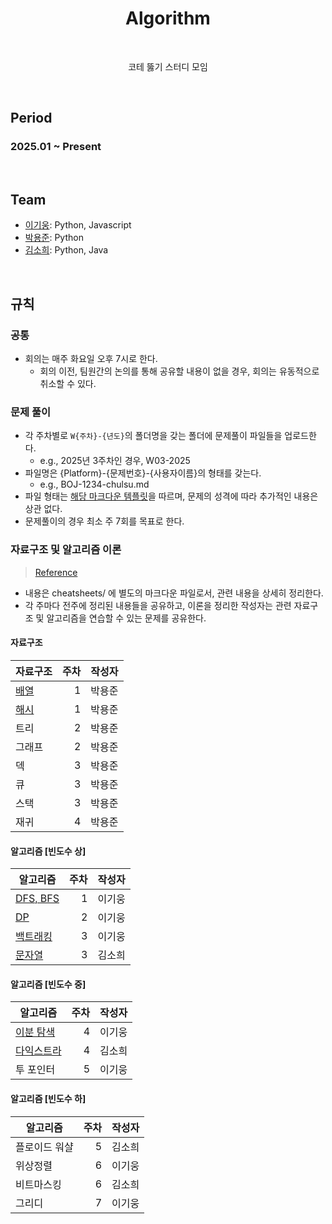 <h1 align="center">Algorithm</h1>

<br>
<p align="center">코테 뚫기 스터디 모임</p>
<br>

## Period

### 2025.01 ~ Present

<br>

## Team

- [이기웅](https://github.com/rldnd): Python, Javascript
- [박용준](https://github.com/kyoongdev): Python
- [김소희](https://github.com/ssoheeh): Python, Java

<br>

## 규칙

### 공통

- 회의는 매주 화요일 오후 7시로 한다.
  - 회의 이전, 팀원간의 논의를 통해 공유할 내용이 없을 경우, 회의는 유동적으로 취소할 수 있다.

### 문제 풀이

- 각 주차별로 `W{주차}-{년도}`의 폴더명을 갖는 폴더에 문제풀이 파일들을 업로드한다.
  - e.g., 2025년 3주차인 경우, W03-2025
- 파일명은 {Platform}-{문제번호}-{사용자이름}의 형태를 갖는다.
  - e.g., BOJ-1234-chulsu.md
- 파일 형태는 [해당 마크다운 템플릿](./docs/solved-problem.md)을 따르며, 문제의 성격에 따라 추가적인 내용은 상관 없다.
- 문제풀이의 경우 최소 주 7회를 목표로 한다.

### 자료구조 및 알고리즘 이론

> [Reference](https://blog.encrypted.gg/category/강좌/실전%20알고리즘?page=2)

- 내용은 cheatsheets/ 에 별도의 마크다운 파일로서, 관련 내용을 상세히 정리한다.
- 각 주마다 전주에 정리된 내용들을 공유하고, 이론을 정리한 작성자는 관련 자료구조 및 알고리즘을 연습할 수 있는 문제를 공유한다.

#### 자료구조

| 자료구조                       | 주차 | 작성자 |
| ------------------------------ | ---: | ------ |
| [배열](./cheatsheets/array.md) |    1 | 박용준 |
| [해시](./cheatsheets/hash.md)  |    1 | 박용준 |
| 트리                           |    2 | 박용준 |
| 그래프                         |    2 | 박용준 |
| 덱                             |    3 | 박용준 |
| 큐                             |    3 | 박용준 |
| 스택                           |    3 | 박용준 |
| 재귀                           |    4 | 박용준 |

#### 알고리즘 [빈도수 상]

| 알고리즘                                  | 주차 | 작성자 |
| ----------------------------------------- | ---: | ------ |
| [DFS, BFS](./cheatsheets/dfs-bfs.md)      |    1 | 이기웅 |
| [DP](./cheatsheets/dp.md)                 |    2 | 이기웅 |
| [백트래킹](./cheatsheets/backtracking.md) |    3 | 이기웅 |
| [문자열](./cheatsheets/string.md)         |    3 | 김소희 |

#### 알고리즘 [빈도수 중]

| 알고리즘                                    | 주차 | 작성자 |
| ------------------------------------------- | ---: | ------ |
| [이분 탐색](./cheatsheets/binary-search.md) |    4 | 이기웅 |
| [다익스트라](./cheatsheets/dijkstra.md)  |    4 | 김소희 |
| 투 포인터                                   |    5 | 이기웅 |

#### 알고리즘 [빈도수 하]

| 알고리즘      | 주차 | 작성자 |
| ------------- | ---: | ------ |
| 플로이드 워샬 |    5 | 김소희 |
| 위상정렬      |    6 | 이기웅 |
| 비트마스킹    |    6 | 김소희 |
| 그리디        |    7 | 이기웅 |

